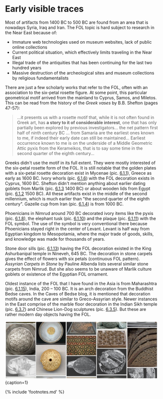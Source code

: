 # Early visible traces

Most of artifacts from 1400 BC to 500 BC are found from an area that is nowadays Syria, Iraq and Iran. The FOL topic is hard subject to research in the Near East because of:

* Immature web technologies used on museum websites, lack of public online collections
* Current political situation, which effectively limits traveling in the Near East
* Illegal trade of the antiquities that has been continuing for the last two hundred years<!-- cite author="D.T. Potts" title="A Companion to the Archaeology of the Ancient Near East" date="2012" location="chapter 6" type="book" href="http://d2aohiyo3d3idm.cloudfront.net/publications/virtuallibrary/0892361506.pdf" -->
* Massive destruction of the archeological sites and museum collections by religious fundamentalists

There are just a few scholarly works that refer to the FOL, often with an association to the six-petal rosette figure. At some point, this particular geometrical motif arrived from the mainland to Cyprus, Samos, and Miletos. This can be read from the history of the *Greek vases*<!-- cite author="B.B. Shefton" title="Greek vases" date="1989" location="pages 47-57" type="website" href="http://d2aohiyo3d3idm.cloudfront.net/publications/virtuallibrary/0892361506.pdf" --> by B.B. Shefton (pages 47-57):

> ...it presents us with a rosette motif that, while it is not often found in Greek art, has **a story to it of considerable interest**, one that has only partially been explored by previous investigators... the net pattern first half of ninth century BC ... from Samaria are the earliest ones known to me, if indeed their early date can still be maintained... Earliest occurrence known to me is on the underside of a Middle Geometric Attic pyxis from the Kerameikos, that is to say some time in the second quarter of the eighth century...

Greeks didn't use the motif in its full extent. They were mostly interested of the six-petal rosette form of the FOL. It is still notable that the golden plates with a six-petal rosette decoration exist in Mycenae (pic. [6.1.1](2000-0bc.md#fig6.1.1)), Greece as early as 1600 BC. Ivory whorls (pic. [6.1.6](2000-0bc.md#fig6.1.6)) with the FOL decoration exists in Cyprus, 1600 BC. Shefton didn't mention anything about earlier dating goblets from Marlik (pic. [6.1.3](2000-0bc.md#fig6.1.3) 1400 BC) or about wooden lids from Egypt (pic. [6.1.2](2000-0bc.md#fig6.1.2) 1500 BC). All these artifacts exist in the middle of the second millennium, which is much earlier than "the second quarter of the eighth century". Gazelle cup from Iran (pic. [6.1.4](2000-0bc.md#fig6.1.4)) is from 1000 BC.

Phoenicians in Nimrud around 700 BC decorated ivory items like the pyxis (pic. [6.1.8](2000-0bc.md#fig6.1.8)), the elephant tusk (pic. [6.1.10](2000-0bc.md#fig6.1.10)) and the plaque (pic. [6.1.11](2000-0bc.md#fig6.1.11)) with the FOL symbol. The use of the symbol is very conventional there because Phoenicians stayed right in the center of Levant. Levant is half way from Egyptian kingdom to Mesopotamia, where the major trade of goods, skills, and knowledge was made for thousands of years.

Stone door sills (pic. [6.1.13](2000-0bc.md#fig6.1.13)) having the FOL decoration existed in the King Ashurbanipal temple in Nineveh, 645 BC. The decoration in stone carpets gives the effect of flowers with six petals (continuous FOL pattern). *Assyrian Carpets in Stone*<!-- cite author="Pauline Albenda" title="Assyrian Carpets in Stone" date="1978" location="" type="website" href="https://www.jtsa.edu/Documents/pagedocs/JANES/1978%2010/Albenda10.pdf" --> by Pauline Albenda lists several similar stone carpets from Nimrud. But she also seems to be unaware of Marlik culture goblets or existence of the Egyptian FOL ornament.

Oldest instance of the FOL that I have found in the Asia is from Maharashtra (pic. [6.1.15](2000-0bc.md#fig6.1.15)), India, 200 – 100 BC. It is an arch decoration from the Buddhist Bedse caves. In the Caves of Bedse<!-- cite author="Kale V" title="Divine Light at Bedse Caves, April 2014" date="" location="" type="website" href="http://cavesofbedse.blogspot.fi/" --> blog, it is mentioned that decoration motifs around the cave are similar to Greco-Assyrian style. Newer instances in the East comprise of the marble floor decoration in the Indian Sikh temple (pic. [6.3.7](undated.md#fig6.3.7)) and Chinese Lion-Dog sculptures (pic. [6.3.5](undated.md#fig6.3.5)). But these are rather modern day objects having the FOL.

![Artifacts of the FOL potpourri from Pinterest board](./media/artifacts3.jpg){caption=1}

{% include 'footnotes.md' %}
